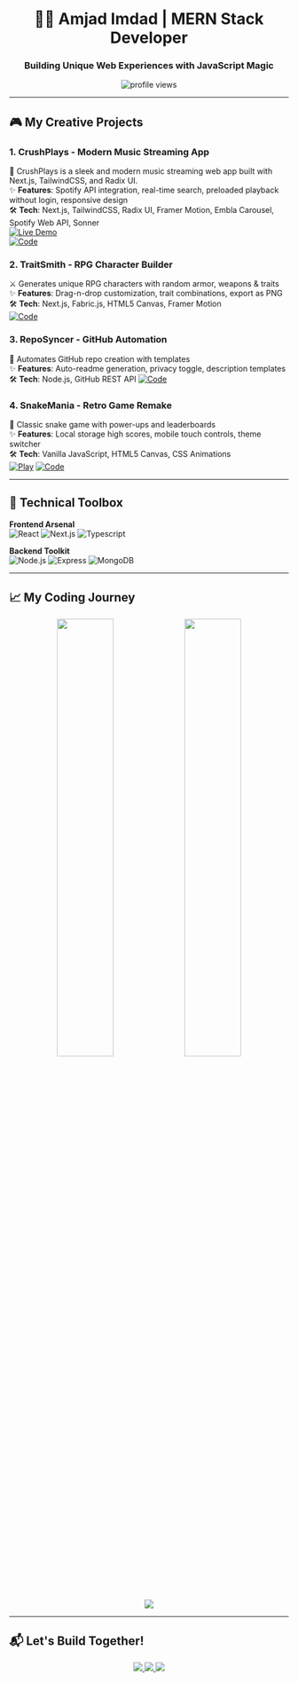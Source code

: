 <h1 align="center">👨‍💻 Amjad Imdad | MERN Stack Developer</h1>
<h3 align="center">Building Unique Web Experiences with JavaScript Magic</h3>

<p align="center">
  <img src="https://komarev.com/ghpvc/?username=amjadimdad00&label=Profile%20views&color=0e75b6&style=flat" alt="profile views" />
</p>

---

## 🎮 My Creative Projects

### 1. CrushPlays - Modern Music Streaming App  
🎵 CrushPlays is a sleek and modern music streaming web app built with Next.js, TailwindCSS, and Radix UI.  
✨ **Features**: Spotify API integration, real-time search, preloaded playback without login, responsive design  
🛠️ **Tech**: Next.js, TailwindCSS, Radix UI, Framer Motion, Embla Carousel, Spotify Web API, Sonner  
[![Live Demo](https://img.shields.io/badge/🚀_Live_Demo-1DB954?style=for-the-badge&logo=spotify)](https://crushplays.vercel.app)  
[![Code](https://img.shields.io/badge/💻_Code-181717?style=for-the-badge&logo=github)](https://github.com/amjadimdad00/CrushPlays)

### 2. TraitSmith - RPG Character Builder
⚔️ Generates unique RPG characters with random armor, weapons & traits  
✨ **Features**: Drag-n-drop customization, trait combinations, export as PNG  
🛠️ **Tech**: Next.js, Fabric.js, HTML5 Canvas, Framer Motion  
[![Code](https://img.shields.io/badge/💻_Code-181717?style=for-the-badge&logo=github)](https://github.com/amjadimdad00/TraitSmith)

### 3. RepoSyncer - GitHub Automation
🤖 Automates GitHub repo creation with templates  
✨ **Features**: Auto-readme generation, privacy toggle, description templates  
🛠️ **Tech**: Node.js, GitHub REST API
[![Code](https://img.shields.io/badge/💻_Code-181717?style=for-the-badge&logo=github)](https://github.com/amjadimdad00/RepoSyncer)

### 4. SnakeMania - Retro Game Remake
🐍 Classic snake game with power-ups and leaderboards  
✨ **Features**: Local storage high scores, mobile touch controls, theme switcher  
🛠️ **Tech**: Vanilla JavaScript, HTML5 Canvas, CSS Animations  
[![Play](https://img.shields.io/badge/🕹️_Play_Now-FF6600?style=for-the-badge)](https://snakemanias.vercel.app) 
[![Code](https://img.shields.io/badge/💻_Code-181717?style=for-the-badge&logo=github)](https://github.com/amjadimdad00/SnakeMania)

---

## 🧰 Technical Toolbox

**Frontend Arsenal**  
![React](https://img.shields.io/badge/-React-61DAFB?logo=react&logoColor=black&style=flat)
![Next.js](https://img.shields.io/badge/-Next.js-000000?logo=nextdotjs&logoColor=white&style=flat)
![Typescript](https://img.shields.io/badge/-Typescript-000000?logo=typescript&logoColor=blue&style=flat)

**Backend Toolkit**  
![Node.js](https://img.shields.io/badge/-Node.js-339933?logo=nodedotjs&logoColor=white&style=flat)
![Express](https://img.shields.io/badge/-Express-000000?logo=express&logoColor=white&style=flat)
![MongoDB](https://img.shields.io/badge/-MongoDB-47A248?logo=mongodb&logoColor=white&style=flat)

---

## 📈 My Coding Journey

<p align="center">
  <img width="45%" src="https://github-readme-stats.vercel.app/api?username=amjadimdad00&show_icons=true&theme=dark&hide_border=true" />
  <img width="45%" src="https://github-readme-streak-stats.herokuapp.com/?user=amjadimdad00&theme=dark&hide_border=true" />
</p>

<p align="center">
  <img src="https://github-readme-activity-graph.vercel.app/graph?username=amjadimdad00&theme=react-dark&hide_border=true" />
</p>

---

## 📬 Let's Build Together!

<p align="center">
  <a href="https://linkedin.com/in/amjadimdad">
    <img src="https://img.shields.io/badge/Let's_Connect_on_LinkedIn-0A66C2?style=for-the-badge&logo=linkedin" />
  </a>
  <a href="mailto:amjadimdad65@gmail.com">
    <img src="https://img.shields.io/badge/Email_Me-D14836?style=for-the-badge&logo=gmail&logoColor=white" />
  </a>
  <a href="https://amjadimdad00.vercel.app">
    <img src="https://img.shields.io/badge/🎨_Portfolio-FF4088?style=for-the-badge&logo=vercel" />
  </a>
</p>
